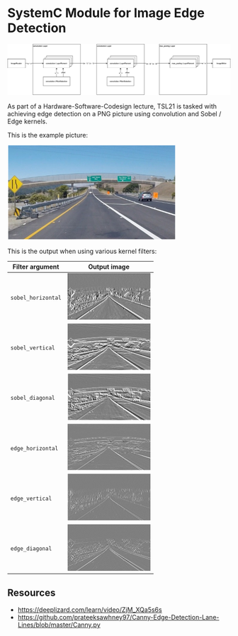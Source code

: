 # SystemC Module for Image Edge Detection

![Overview](./edge-detection-overview.drawio.png)

As part of a Hardware-Software-Codesign lecture, TSL21 is tasked with achieving edge detection on a PNG picture using convolution and Sobel / Edge kernels.

This is the example picture:

![Input](./Input.png)

This is the output when using various kernel filters:

| Filter argument    | Output image                                              |
| ------------------ | --------------------------------------------------------- |
| `sobel_horizontal` | ![output_sobel_horizontal](./output_sobel_horizontal.png) |
| `sobel_vertical`   | ![output_sobel_vertical](./output_sobel_vertical.png)     |
| `sobel_diagonal`   | ![output_sobel_diagonal](./output_sobel_diagonal.png)     |
| `edge_horizontal`  | ![output_edge_horizontal](./output_edge_horizontal.png)   |
| `edge_vertical`    | ![output_edge_vertical](./output_edge_vertical.png)       |
| `edge_diagonal`    | ![output_edge_diagonal](./output_edge_diagonal.png)       |

## Resources

- https://deeplizard.com/learn/video/ZjM_XQa5s6s
- https://github.com/prateeksawhney97/Canny-Edge-Detection-Lane-Lines/blob/master/Canny.py
